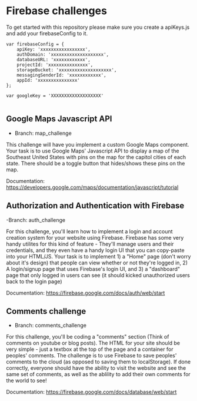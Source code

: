 # Firebase challenges

To get started with this repository please make sure you create a apiKeys.js and add your firebaseConfig to it.

```
var firebaseConfig = {
	apiKey: 'xxxxxxxxxxxxxxxxx',
	authDomain: 'xxxxxxxxxxxxxxxxxxxx',
	databaseURL: 'xxxxxxxxxxxx',
	projectId: 'xxxxxxxxxxxxxxx',
	storageBucket: 'xxxxxxxxxxxxxxxxxxxx',
	messagingSenderId: 'xxxxxxxxxxxx',
	appId: 'xxxxxxxxxxxxxxx'
};

var googleKey = 'XXXXXXXXXXXXXXXXXXX'


```

## Google Maps Javascript API

- Branch: map_challenge

This challenge will have you implement a custom Google Maps component. Your task is to use Google Maps' Javascript API to display a map of the Southeast United States with pins on the map for the capitol cities of each state. There should be a toggle button that hides/shows these pins on the map.

Documentation: https://developers.google.com/maps/documentation/javascript/tutorial

## Authorization and Authentication with Firebase

-Branch: auth_challenge

For this challenge, you'll learn how to implement a login and account creation system for your website using Firebase. Firebase has some very handy utilites for this kind of feature - They'll manage users and their credentials, and they even have a handy login UI that you can copy-paste into your HTML/JS. Your task is to implement 1) a "Home" page (don't worry about it's design) that people can view whether or not they're logged in, 2) A login/signup page that uses Firebase's login UI, and 3) a "dashboard" page that only logged in users can see (it should kicked unauthorized users back to the login page)

Documentation: https://firebase.google.com/docs/auth/web/start

## Comments challenge

- Branch: comments_challenge

For this challenge, you'll be coding a "comments" section (Think of comments on youtube or blog posts). The HTML for your site should be very simple - just a textbox at the top of the page and a container for peoples' comments. The challenge is to use Firebase to save peoples' comments to the cloud (as opposed to saving them to localStorage). If done correctly, everyone should have the ability to visit the website and see the same set of comments, as well as the ablility to add their own comments for the world to see!

Documentation: https://firebase.google.com/docs/database/web/start
